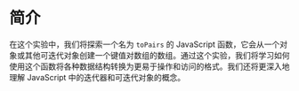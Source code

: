 # 简介

在这个实验中，我们将探索一个名为 `toPairs` 的 JavaScript 函数，它会从一个对象或其他可迭代对象创建一个键值对数组的数组。通过这个实验，我们将学习如何使用这个函数将各种数据结构转换为更易于操作和访问的格式。我们还将更深入地理解 JavaScript 中的迭代器和可迭代对象的概念。
